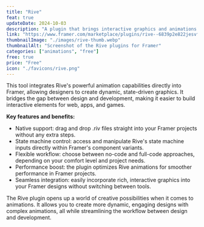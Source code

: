 ```yaml
---
title: "Rive"
feat: true
updateDate: 2024-10-03
description: "A plugin that brings interactive graphics and animations to your designs."
link: "https://www.framer.com/marketplace/plugins/rive--6839p2e822jesvfuae7qo5w21/"
thumbnailImage: "./images/rive-thumb.webp"
thumbnailAlt: "Screenshot of the Rive plugins for Framer"
categories: ["animations", "free"]
free: true
price: "Free"
icon: "./favicons/rive.png"
---
```


This tool integrates Rive's powerful animation capabilities directly into Framer, allowing designers to create dynamic, state-driven graphics. It bridges the gap between design and development, making it easier to build interactive elements for web, apps, and games.

<b>Key features and benefits:</b>

- Native support: drag and drop .riv files straight into your Framer projects without any extra steps.
- State machine control: access and manipulate Rive's state machine inputs directly within Framer's component variants.
- Flexible workflow: choose between no-code and full-code approaches, depending on your comfort level and project needs.
- Performance boost: the plugin optimizes Rive animations for smoother performance in Framer projects.
- Seamless integration: easily incorporate rich, interactive graphics into your Framer designs without switching between tools.

The Rive plugin opens up a world of creative possibilities when it comes to animations. It allows you to create more dynamic, engaging designs with complex animations, all while streamlining the workflow between design and development.
